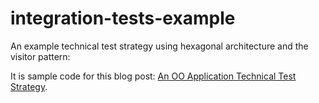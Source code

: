 # integration-tests-example

An example technical test strategy using hexagonal architecture and the visitor pattern:

It is sample code for this blog post: [An OO Application Technical Test Strategy]().
